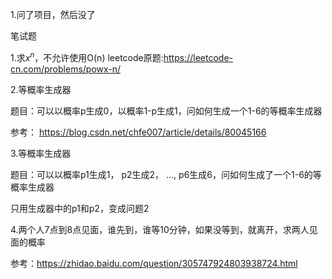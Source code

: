 1.问了项目，然后没了

笔试题

1.求$x^n$，不允许使用O(n)
leetcode原题:https://leetcode-cn.com/problems/powx-n/

2.等概率生成器

题目：可以以概率p生成0，以概率1-p生成1，问如何生成一个1-6的等概率生成器

参考：
https://blog.csdn.net/chfe007/article/details/80045166


3.等概率生成器

题目：可以以概率p1生成1， p2生成2， ..., p6生成6，问如何生成了一个1-6的等概率生成器

只用生成器中的p1和p2，变成问题2

4.两个人7点到8点见面，谁先到，谁等10分钟，如果没等到，就离开，求两人见面的概率

参考：https://zhidao.baidu.com/question/305747924803938724.html